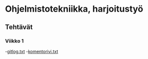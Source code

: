 # Ohjelmistotekniikka, harjoitustyö
## Tehtävät
### Viikko 1


  -[gitlog.txt](https://github.com/nothros/ot-harjoitustyo/blob/master/laskarit/viikko1/gitlog.txt)
  -[komentorivi.txt](https://github.com/nothros/ot-harjoitustyo/blob/master/laskarit/viikko1/komentorivi.txt)
